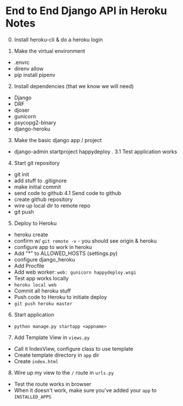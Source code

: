 
# End to End Django API in Heroku Notes

0. Install heroku-cli & do a heroku login

1. Make the virtual environment
 - .envrc
 - direnv allow
 - pip install pipenv
2. Install dependencies (that we know we will need)
 - Django
 - DRF
 - djoser
 - gunicorn
 - psycopg2-binary
 - django-heroku
3. Make the basic django app / project
 - django-admin startproject happydeploy .
3.1 Test application works
4. Start git repository
 - git init
 - add stuff to .gitignore
 - make initial commit
 - send code to github
4.1 Send code to github
 - create github repository
 - wire up local dir to remote repo
 - git push
5. Deploy to Heroku
 - heroku create
 - confirm w/ `git remote -v` - you should see origin & heroku
 - configure app to work in heroku
  - Add "\*" to ALLOWED_HOSTS (settings.py)
  - configure django_heroku
 - Add Procfile
  - Add web worker: `web: gunicorn happydeploy.wsgi`
 - Test app works locally
  - `heroku local web`
 - Commit all heroku stuff
 - Push code to Heroku to initiate deploy
  - `git push heroku master`
6. Start application
 - `python manage.py startapp <appname>`
7. Add Template View in `views.py`
 - Call it IndexView, configure class to use template
 - Create template directory in `app` dir
 - Create `index.html`
8. Wire up my view to the `/` route in `urls.py`
 - Test the route works in browser
 - When it doesn't work, make sure you've added your `app` to `INSTALLED_APPS`
